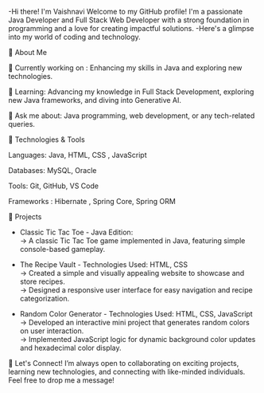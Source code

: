 -Hi there! I'm Vaishnavi
Welcome to my GitHub profile! I'm a passionate Java Developer and Full Stack Web Developer with a strong foundation in programming and a love for creating impactful solutions. 
-Here's a glimpse into my world of coding and technology.

🚀 About Me

🔭 Currently working on : Enhancing my skills in Java and exploring new technologies.

🌱 Learning: Advancing my knowledge in Full Stack Development, exploring new Java frameworks, and diving into Generative AI.

💬 Ask me about: Java programming, web development, or any tech-related queries.

🔧 Technologies & Tools

Languages: Java, HTML, CSS , JavaScript

Databases: MySQL, Oracle

Tools: Git, GitHub, VS Code

Frameworks : Hibernate , Spring Core, Spring ORM

🌟 Projects 
- Classic Tic Tac Toe - Java Edition:                                                                                                                                     
   -> A classic Tic Tac Toe game implemented in Java, featuring simple console-based gameplay.
  
- The Recipe Vault - Technologies Used: HTML, CSS                                                                                                                      
   -> Created a simple and visually appealing website to showcase and store recipes.                                                                                     
   -> Designed a responsive user interface for easy navigation and recipe categorization.                                                                                  
  
- Random Color Generator - Technologies Used: HTML, CSS, JavaScript                                                                                                        
   -> Developed an interactive mini project that generates random colors on user interaction.                                                                             
   -> Implemented JavaScript logic for dynamic background color updates and hexadecimal color display.                                                                     

🚀 Let's Connect! I’m always open to collaborating on exciting projects, learning new technologies, and connecting with like-minded individuals. 
   Feel free to drop me a message!
